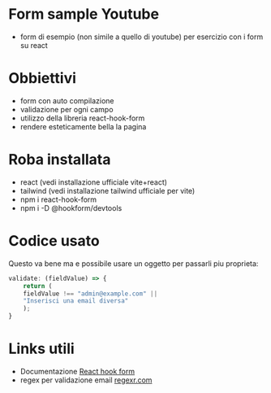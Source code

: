 # Form sample Youtube

- form di esempio (non simile a quello di youtube) per esercizio con i form su react

# Obbiettivi

- form con auto compilazione
- validazione per ogni campo
- utilizzo della libreria react-hook-form
- rendere esteticamente bella la pagina

# Roba installata

- react (vedi installazione ufficiale vite+react)
- tailwind (vedi installazione tailwind ufficiale per vite)
- npm i react-hook-form
- npm i -D @hookform/devtools

# Codice usato

Questo va bene ma e possibile usare un oggetto per passarli piu proprieta:
```js
validate: (fieldValue) => {
    return (
    fieldValue !== "admin@example.com" ||
    "Inserisci una email diversa"
    );
}
```

# Links utili

- Documentazione [React hook form](https://react-hook-form.com/get-started)
- regex per validazione email [regexr.com](https://regexr.com/3e48o)
